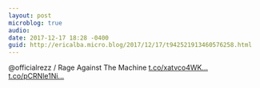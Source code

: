 ```yaml
---
layout: post
microblog: true
audio: 
date: 2017-12-17 18:28 -0400
guid: http://ericalba.micro.blog/2017/12/17/t942521913460576258.html
---
```

@officialrezz / Rage Against The Machine [t.co/xatvco4WK...](https://t.co/xatvco4WKQ) [t.co/pCRNle1Ni...](https://t.co/pCRNle1Niv)

